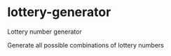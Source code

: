 # lottery-generator
Lottery number generator

Generate all possible combinations of lottery numbers
